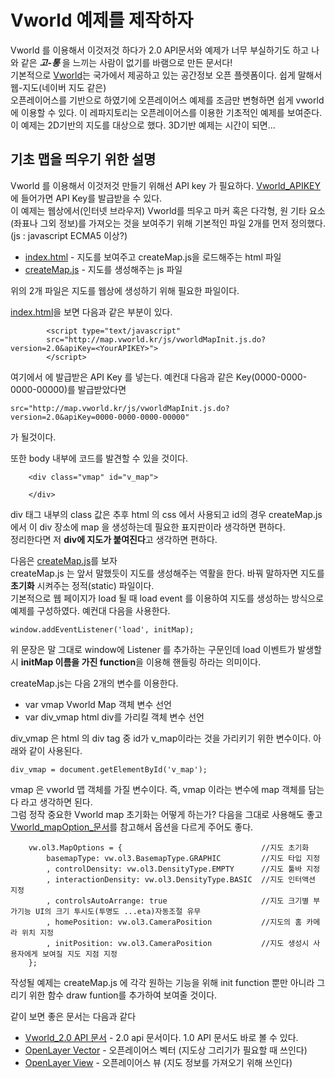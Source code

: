 # Vworld 예제를 제작하자

Vworld 를 이용해서 이것저것 하다가 2.0 API문서와 예제가 너무 부실하기도 하고 나와 같은 ***고-통*** 을 느끼는 사람이 없기를 바램으로 만든 문서다!  
기본적으로 [Vworld](http://map.vworld.kr/map/maps.do)는 국가에서 제공하고 있는 공간정보 오픈 플렛폼이다. 쉽게 말해서 웹-지도(네이버 지도 같은)  
오픈레이어스를 기반으로 하였기에 오픈레이어스 예제를 조금만 변형하면 쉽게 vworld에 이용할 수 있다. 이 레파지토리는 오픈레이어스를 이용한 기초적인 예제를 보여준다.  
이 예제는 2D기반의 지도를 대상으로 했다. 3D기반 예제는 시간이 되면...

## 기초 맵을 띄우기 위한 설명 
Vworld 를 이용해서 이것저것 만들기 위해선 API key 가 필요하다. [Vworld_APIKEY](http://dev.vworld.kr/dev/v4api.do) 에 들어가면 API Key를 발급받을 수 있다.  
이 예제는 웹상에서(인터넷 브라우저) Vworld를 띄우고 마커 혹은 다각형, 원 기타 요소(좌표나 그외 정보)를 가져오는 것을 보여주기 위해 기본적인 파일 2개를 먼저 정의했다.  
(js : javascript ECMA5 이상?)

* [index.html](https://github.com/IngIeoAndSpare/Vworld_example/blob/master/index.html) - 지도를 보여주고 createMap.js을 로드해주는 html 파일
* [createMap.js](https://github.com/IngIeoAndSpare/Vworld_example/blob/master/createMap.js) - 지도를 생성해주는 js 파일

위의 2개 파일은 지도를 웹상에 생성하기 위해 필요한 파일이다.  

[index.html](https://github.com/IngIeoAndSpare/Vworld_example/blob/master/index.html)을 보면 다음과 같은 부분이 있다.

```{.html}
        <script type="text/javascript" 
        src="http://map.vworld.kr/js/vworldMapInit.js.do?version=2.0&apiKey=<YourAPIKEY>">
        </script>
```

여기에서 **<YourAPIKEY>** 에 발급받은 API Key 를 넣는다. 예컨대 다음과 같은 Key(0000-0000-0000-00000)를 발급받았다면  
```{.no-highlight}
src="http://map.vworld.kr/js/vworldMapInit.js.do?version=2.0&apiKey=0000-0000-0000-00000"
```
가 될것이다.

또한 body 내부에 코드를 발견할 수 있을 것이다.
```{.html}
    <div class="vmap" id="v_map"> 
        
    </div>
```
div 태그 내부의 class 값은 추후 html 의 css 에서 사용되고 id의 경우 createMap.js 에서 이 div 장소에 map 을 생성하는데 필요한 표지판이라 생각하면 편하다.  
정리한다면 저 **div에 지도가 붙여진다**고 생각하면 편하다.


다음은 [createMap.js](https://github.com/IngIeoAndSpare/Vworld_example/blob/master/createMap.js)를 보자  
createMap.js 는 앞서 말했듯이 지도를 생성해주는 역활을 한다. 바꿔 말하자면 지도를 **초기화** 시켜주는 정적(static) 파일이다.  
기본적으로 웹 페이지가 load 될 때 load event 를 이용하여 지도를 생성하는 방식으로 예제를 구성하였다. 예컨대 다음을 사용한다.
```{.javascript}
window.addEventListener('load', initMap);  
```
위 문장은 말 그대로 window에 Listener 를 추가하는 구문인데 load 이벤트가 발생할 시 **initMap 이름을 가진 function**을 이용해 핸들링 하라는 의미이다.  

createMap.js는 다음 2개의 변수를 이용한다.
* var vmap          Vworld Map 객체 변수 선언
* var div_vmap      html div를 가리킬 객체 변수 선언
  
div_vmap 은 html 의 div tag 중 id가 v_map이라는 것을 가리키기 위한 변수이다. 아래와 같이 사용된다.  
```{.javascript}
div_vmap = document.getElementById('v_map');
```
vmap 은 vworld 맵 객체를 가질 변수이다. 즉, vmap 이라는 변수에 map 객체를 담는다 라고 생각하면 된다.  
그럼 정작 중요한 Vworld map 초기화는 어떻게 하는가? 다음을 그대로 사용해도 좋고 [Vworld_mapOption_문서](http://dev.vworld.kr/dev/v4dv_opn2dmap2guide_s002.do?itfIde=ITFID_07000000000004)를 참고해서 옵션을 다르게 주어도 좋다.

```{.javascript}
    vw.ol3.MapOptions = {                               //지도 초기화
        basemapType: vw.ol3.BasemapType.GRAPHIC         //지도 타입 지정
        , controlDensity: vw.ol3.DensityType.EMPTY      //지도 툴바 지정
        , interactionDensity: vw.ol3.DensityType.BASIC  //지도 인터액션 지정
        , controlsAutoArrange: true                     //지도 크기별 부가기능 UI의 크기 투시도(투명도 ...eta)자동조절 유무
        , homePosition: vw.ol3.CameraPosition           //지도의 홈 카메라 위치 지정
        , initPosition: vw.ol3.CameraPosition           //지도 생성시 사용자에게 보여질 지도 지점 지정
    };
```

작성될 예제는 createMap.js 에 각각 원하는 기능을 위해 init function 뿐만 아니라 그리기 위한 함수 draw funtion를 추가하여 보여줄 것이다.

같이 보면 좋은 문서는 다음과 같다  
* [Vworld_2.0 API 문서](http://dev.vworld.kr/dev/v4dv_opn2dmap2guide_s001.do) - 2.0 api 문서이다. 1.0 API 문서도 바로 볼 수 있다.
* [OpenLayer Vector](https://openlayers.org/en/latest/apidoc/module-ol_layer_Vector-VectorLayer.html) - 오픈레이어스 벡터 (지도상 그리기가 필요할 때 쓰인다)
* [OpenLayer View](https://openlayers.org/en/latest/apidoc/module-ol_View.html) - 오픈레이어스 뷰 (지도 정보를 가져오기 위해 쓰인다)
